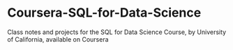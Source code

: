 # Coursera-SQL-for-Data-Science
Class notes and projects for the SQL for Data Science Course, by University of California, available on Coursera
